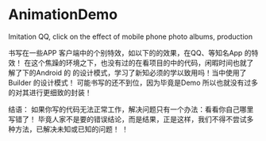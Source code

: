 # AnimationDemo
Imitation QQ, click on the effect of mobile phone photo albums, production

书写在一些APP 客户端中的个别特效，如以下的的效果，在QQ、等知名App 的特效！
在这个焦躁的环境之下，也没有过的在看项目的中的代码，闲暇时间也就了解了下的Android 的
的设计模式，学习了新知必须的学以致用吗！当中使用了Builder 的设计模式！
可能书写的还不到位，因为毕竟是Demo 所以也就没有过多的对其进行更细致的封装！

结语：
  如果你写的代码无法正常工作，解决问题只有一个办法：看看你自己哪里写错了！
  毕竟人家不是要的错误结论，而是结果，正是这样，我们不得不尝试多种方法，已解决未知或已知的问题！
！[](https://github.com/wanglyGithub/AnimationDemo/blob/master/app/src/main/res/preview/test.gif)
